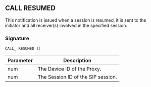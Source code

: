 ## CALL RESUMED

This notification is issued when a session is resumed, it is sent to the initiator and all receiver(s) involved in the specified session.


### Signature

`CALL_ RESUMED ()`


| Parameter | Description |
| --- | --- |
| num | The Device ID of the Proxy. |
| num | The Session ID of the SIP session. |

